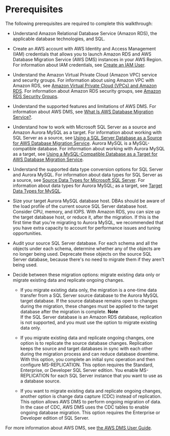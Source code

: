 # Prerequisites<a name="CHAP_SQLServer2Aurora.Prerequisites"></a>

The following prerequisites are required to complete this walkthrough:

+ Understand Amazon Relational Database Service \(Amazon RDS\), the applicable database technologies, and SQL\. 

+ Create an AWS account with AWS Identity and Access Management \(IAM\) credentials that allows you to launch Amazon RDS and AWS Database Migration Service \(AWS DMS\) instances in your AWS Region\. For information about IAM credentials, see [Create an IAM User](http://docs.aws.amazon.com/dms/latest/userguide/CHAP_SettingUp.html#CHAP_SettingUp.IAM)\.

+ Understand the Amazon Virtual Private Cloud \(Amazon VPC\) service and security groups\. For information about using Amazon VPC with Amazon RDS, see [ Amazon Virtual Private Cloud \(VPCs\) and Amazon RDS](http://docs.aws.amazon.com/AmazonRDS/latest/UserGuide/USER_VPC.html)\. For information about Amazon RDS security groups, see [ Amazon RDS Security Groups](http://docs.aws.amazon.com/AmazonRDS/latest/UserGuide/Overview.RDSSecurityGroups.html)\.

+ Understand the supported features and limitations of AWS DMS\. For information about AWS DMS, see [ What Is AWS Database Migration Service?](http://docs.aws.amazon.com/dms/latest/userguide/Welcome.html)\.

+ Understand how to work with Microsoft SQL Server as a source and Amazon Aurora MySQL as a target\. For information about working with SQL Server as a source, see [ Using a SQL Server Database as a Source for AWS Database Migration Service](http://docs.aws.amazon.com/dms/latest/userguide/CHAP_Source.SQLServer.html)\. Aurora MySQL is a MySQL\-compatible database\. For information about working with Aurora MySQL as a target, see [Using a MySQL\-Compatible Database as a Target for AWS Database Migration Service](http://docs.aws.amazon.com/dms/latest/userguide/CHAP_Target.MySQL.html)\.

+ Understand the supported data type conversion options for SQL Server and Aurora MySQL\. For information about data types for SQL Server as a source, see [Source Data Types for Microsoft SQL Server](http://docs.aws.amazon.com/dms/latest/userguide/CHAP_Reference.Source.SQLServer.DataTypes.html)\. For information about data types for Aurora MySQL; as a target, see [Target Data Types for MySQL](http://docs.aws.amazon.com/dms/latest/userguide/CHAP_Reference.Target.MySQL.DataTypes.html)\.

+ Size your target Aurora MySQL database host\. DBAs should be aware of the load profile of the current source SQL Server database host\. Consider CPU, memory, and IOPS\. With Amazon RDS, you can size up the target database host, or reduce it, after the migration\. If this is the first time that you're migrating to Aurora MySQL, we recommended that you have extra capacity to account for performance issues and tuning opportunities\.

+ Audit your source SQL Server database\. For each schema and all the objects under each schema, determine whether any of the objects are no longer being used\. Deprecate these objects on the source SQL Server database, because there's no need to migrate them if they aren't being used\.

+ Decide between these migration options: migrate existing data only or migrate existing data and replicate ongoing changes\.

  + If you migrate existing data only, the migration is a one\-time data transfer from a SQL Server source database to the Aurora MySQL target database\. If the source database remains open to changes during the migration, these changes must be applied to the target database after the migration is complete\.
**Note**  
If the SQL Server database is an Amazon RDS database, replication is not supported, and you must use the option to migrate existing data only\.

  + If you migrate existing data and replicate ongoing changes, one option is to replicate the source database changes\. Replication keeps the source and target databases in sync with each other during the migration process and can reduce database downtime\. With this option, you complete an initial sync operation and then configure MS\-REPLICATION\. This option requires the Standard, Enterprise, or Developer SQL Server edition\. You enable MS\-REPLICATION for each SQL Server instance that you want to use as a database source\. 

  + If you want to migrate existing data and replicate ongoing changes, another option is change data capture \(CDC\) instead of replication\. This option allows AWS DMS to perform ongoing migration of data\. In the case of CDC, AWS DMS uses the CDC tables to enable ongoing database migration\. This option requires the Enterprise or Developer edition of SQL Server\. 

For more information about AWS DMS, see [the AWS DMS User Guide](http://docs.aws.amazon.com/dms/latest/userguide/CHAP_GettingStarted.html)\.